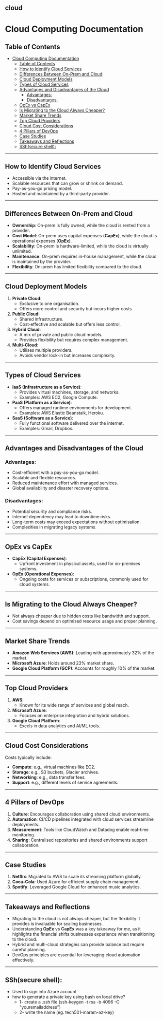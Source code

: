 ## cloud
# Cloud Computing Documentation

## Table of Contents
- [Cloud Computing Documentation](#cloud-computing-documentation)
  - [Table of Contents](#table-of-contents)
  - [How to Identify Cloud Services](#how-to-identify-cloud-services)
  - [Differences Between On-Prem and Cloud](#differences-between-on-prem-and-cloud)
  - [Cloud Deployment Models](#cloud-deployment-models)
  - [Types of Cloud Services](#types-of-cloud-services)
  - [Advantages and Disadvantages of the Cloud](#advantages-and-disadvantages-of-the-cloud)
    - [Advantages:](#advantages)
    - [Disadvantages:](#disadvantages)
  - [OpEx vs CapEx](#opex-vs-capex)
  - [Is Migrating to the Cloud Always Cheaper?](#is-migrating-to-the-cloud-always-cheaper)
  - [Market Share Trends](#market-share-trends)
  - [Top Cloud Providers](#top-cloud-providers)
  - [Cloud Cost Considerations](#cloud-cost-considerations)
  - [4 Pillars of DevOps](#4-pillars-of-devops)
  - [Case Studies](#case-studies)
  - [Takeaways and Reflections](#takeaways-and-reflections)
  - [SSh(secure shell):](#sshsecure-shell)

---

## How to Identify Cloud Services
- Accessible via the internet.
- Scalable resources that can grow or shrink on demand.
- Pay-as-you-go pricing model.
- Hosted and maintained by a third-party provider.

---

## Differences Between On-Prem and Cloud
- **Ownership**: On-prem is fully owned, while the cloud is rented from a provider.
- **Cost Model**: On-prem uses capital expenses (**CapEx**), while the cloud is operational expenses (**OpEx**).
- **Scalability**: On-prem is hardware-limited, while the cloud is virtually unlimited.
- **Maintenance**: On-prem requires in-house management, while the cloud is maintained by the provider.
- **Flexibility**: On-prem has limited flexibility compared to the cloud.

---

## Cloud Deployment Models
1. **Private Cloud**: 
   - Exclusive to one organisation.
   - Offers more control and security but incurs higher costs.
2. **Public Cloud**: 
   - Shared infrastructure.
   - Cost-effective and scalable but offers less control.
3. **Hybrid Cloud**: 
   - A mix of private and public cloud models.
   - Provides flexibility but requires complex management.
4. **Multi-Cloud**: 
   - Utilises multiple providers.
   - Avoids vendor lock-in but increases complexity.

---

## Types of Cloud Services
- **IaaS (Infrastructure as a Service)**: 
  - Provides virtual machines, storage, and networks.  
  - Examples: AWS EC2, Google Compute.
- **PaaS (Platform as a Service)**: 
  - Offers managed runtime environments for development.  
  - Examples: AWS Elastic Beanstalk, Heroku.
- **SaaS (Software as a Service)**: 
  - Fully functional software delivered over the internet.  
  - Examples: Gmail, Dropbox.

---

## Advantages and Disadvantages of the Cloud

### Advantages:
- Cost-efficient with a pay-as-you-go model.
- Scalable and flexible resources.
- Reduced maintenance effort with managed services.
- Global availability and disaster recovery options.

### Disadvantages:
- Potential security and compliance risks.
- Internet dependency may lead to downtime risks.
- Long-term costs may exceed expectations without optimisation.
- Complexities in migrating legacy systems.

---

## OpEx vs CapEx
- **CapEx (Capital Expenses)**: 
  - Upfront investment in physical assets, used for on-premises systems.
- **OpEx (Operational Expenses)**: 
  - Ongoing costs for services or subscriptions, commonly used for cloud systems.

---

## Is Migrating to the Cloud Always Cheaper?
- Not always cheaper due to hidden costs like bandwidth and support.
- Cost savings depend on optimised resource usage and proper planning.

---

## Market Share Trends
- **Amazon Web Services (AWS)**: Leading with approximately 32% of the market.
- **Microsoft Azure**: Holds around 23% market share.
- **Google Cloud Platform (GCP)**: Accounts for roughly 10% of the market.

---

## Top Cloud Providers
1. **AWS**: 
   - Known for its wide range of services and global reach.
2. **Microsoft Azure**: 
   - Focuses on enterprise integration and hybrid solutions.
3. **Google Cloud Platform**: 
   - Excels in data analytics and AI/ML tools.

---

## Cloud Cost Considerations
Costs typically include:
- **Compute**: e.g., virtual machines like EC2.
- **Storage**: e.g., S3 buckets, Glacier archives.
- **Networking**: e.g., data transfer fees.
- **Support**: e.g., different levels of service agreements.

---

## 4 Pillars of DevOps
1. **Culture**: Encourages collaboration using shared cloud environments.
2. **Automation**: CI/CD pipelines integrated with cloud services streamline deployments.
3. **Measurement**: Tools like CloudWatch and Datadog enable real-time monitoring.
4. **Sharing**: Centralised repositories and shared environments support collaboration.

---

## Case Studies
1. **Netflix**: Migrated to AWS to scale its streaming platform globally.
2. **Coca-Cola**: Used Azure for efficient supply chain management.
3. **Spotify**: Leveraged Google Cloud for enhanced music analytics.

---

## Takeaways and Reflections
- Migrating to the cloud is not always cheaper, but the flexibility it provides is invaluable for scaling businesses.
- Understanding **OpEx** vs **CapEx** was a key takeaway for me, as it highlights the financial shifts businesses experience when transitioning to the cloud.
- Hybrid and multi-cloud strategies can provide balance but require careful planning.
- DevOps principles are essential for leveraging cloud automation effectively.

---

## SSh(secure shell):

* Used to sign into Azure account 
* how to generate a private key using bash on local drive?
    * 1- create a .ssh file (ssh-keygen -t rsa -b 4096 -C "youremailaddress")
    * 2- write the name (eg. tech501-maram-az-key)
  